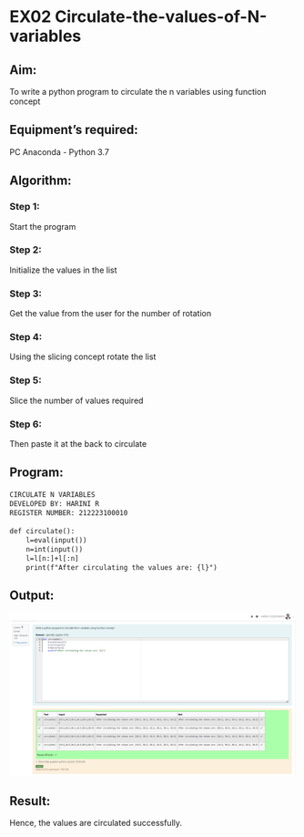 # EX02 Circulate-the-values-of-N-variables
## Aim:
To write a python program to circulate the n variables using function concept
## Equipment’s required:
PC
Anaconda - Python 3.7
## Algorithm: 
### Step 1: 
Start the program
### Step 2: 
Initialize the values in the list
### Step 3: 
Get the value from the user for the number of rotation
### Step 4: 
Using the slicing concept rotate the list

### Step 5: 
Slice the number of values required

### Step 6: 
Then paste it at the back to circulate

## Program:

``````
CIRCULATE N VARIABLES
DEVELOPED BY: HARINI R
REGISTER NUMBER: 212223100010

def circulate():
    l=eval(input())
    n=int(input())
    l=l[n:]+l[:n]
    print(f"After circulating the values are: {l}")
``````


## Output:
![alt text](circulate.png)
## Result:
Hence, the values are circulated successfully.